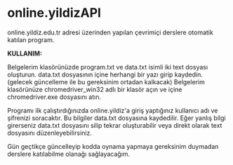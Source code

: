 # online.yildizAPI
online.yildiz.edu.tr adresi üzerinden yapılan çevrimiçi derslere otomatik katılan program.

<b>KULLANIM:</b>

Belgelerim klasörünüzde program.txt ve data.txt isimli iki text dosyası oluşturun.
data.txt dosyasının içine herhangi bir yazı girip kaydedin. (gelecek güncelleme ile bu gereksinim ortadan kalkacak)
Belgelerim klasörünüze chromedriver_win32 adlı bir klasör açın ve içine chromedriver.exe dosyasını atın.

Programı ilk çalıştırdığınızda online.yildiz'a giriş yaptığınız kullanıcı adı ve şifrenizi soracaktır.
Bu bilgiler data.txt dosyasına kaydedilir. Eğer yanlış bilgi girerseniz data.txt dosyasını silip tekrar oluşturabilir veya direkt olarak text dosyasını düzenleyebilirsiniz.

Gün geçtikçe güncelleyip kodda oynama yapmaya gereksinim duymadan derslere katılabilme olanağı sağlayacağım.

